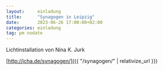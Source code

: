 ```yaml
---
layout:     einladung
title:      "Synagogen in Leipzig"
date:       2023-06-26 17:00:00+02:00
categories: einladung
tag: pm nodate
---
```


Lichtinstallation von Nina K. Jurk

[http://jcha.de/synagogen/]({{ "/synagogen/" | relativize_url }})
